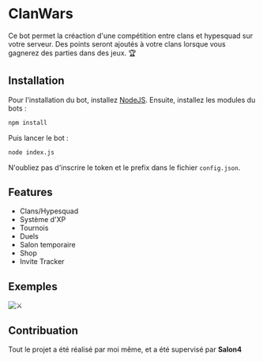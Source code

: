 # ClanWars

Ce bot permet la créaction d'une compétition entre clans et hypesquad sur votre serveur. Des points seront ajoutés à votre clans lorsque vous gagnerez des parties dans des jeux. 🏆 

## Installation

Pour l'installation du bot, installez [NodeJS](https://nodejs.org/fr/).
Ensuite, installez les modules du bots :
```bash
npm install
```
Puis lancer le bot :
```bash
node index.js
```

N'oubliez pas d'inscrire le token et le prefix dans le fichier `config.json`.

## Features

- Clans/Hypesquad
- Système d'XP
- Tournois
- Duels
- Salon temporaire
- Shop
- Invite Tracker

## Exemples

![⚔️](http://url/to/img.png)

## Contribuation
Tout le projet a été réalisé par moi même, et a été supervisé par **Salon4**
